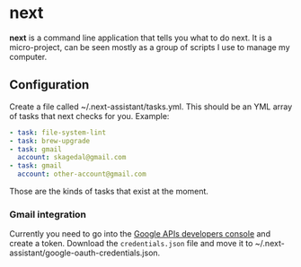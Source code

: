 # next 

**next** is a command line application that tells you what to do next. It is a micro-project, can be seen mostly as a group of scripts I use to manage my computer.

## Configuration

Create a file called ~/.next-assistant/tasks.yml. This should be an YML array of tasks that next checks for you. Example:

```yaml
- task: file-system-lint
- task: brew-upgrade
- task: gmail
  account: skagedal@gmail.com
- task: gmail
  account: other-account@gmail.com
```

Those are the kinds of tasks that exist at the moment.

### Gmail integration

Currently you need to go into the [Google APIs developers console](https://console.developers.google.com/apis/credentials/oauthclient/) and create a token. Download the `credentials.json` file and move it to ~/.next-assistant/google-oauth-credentials.json.
